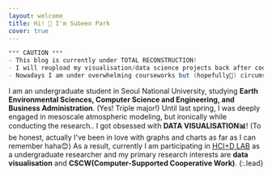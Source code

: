 ```yaml
---
layout: welcome
title: Hi! 👋 I'm Subeen Park
cover: true
---
```


```java
*** CAUTION ***
- This blog is currently under TOTAL RECONSTRUCTION!
- I will reupload my visualisation/data science projects back after code cleanups are done.
- Nowadays I am under overwhelming courseworks but (hopefully🥲) circumstances will get better soon...
```

I am an undergraduate student in Seoul National University, studying **Earth Environmental Sciences, Computer Science and Engineering, and Business Administration**. (Yes! Triple major!) Until last spring, I was deeply engaged in mesoscale atmospheric modeling, but ironically while conducting the research.. I got obsessed with **DATA VISUALISATION📊**! (To be honest, actually I've been in love with graphs and charts as far as I can remember haha😊) As a result, currently I am participating in [HCI+D LAB](http://hcid.snu.ac.kr) as a undergraduate researcher and my primary research interests are **data visualisation** and **CSCW(Computer-Supported Cooperative Work)**.
{:.lead}
